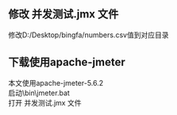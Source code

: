 ## 修改 并发测试.jmx 文件
修改D:/Desktop/bingfa/numbers.csv值到对应目录
## 下载使用apache-jmeter
本文使用apache-jmeter-5.6.2  
启动\bin\jmeter.bat  
打开 并发测试.jmx 文件